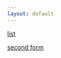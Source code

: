 ```yaml
---
layout: default
---
```


<a href="https://www.getdrip.com/forms/9367044/submissions/new" data-drip-show-form="9367044">list</a>

<a href="https://www.getdrip.com/forms/2548935/submissions/new" data-drip-show-form="2548935">second form</a>

